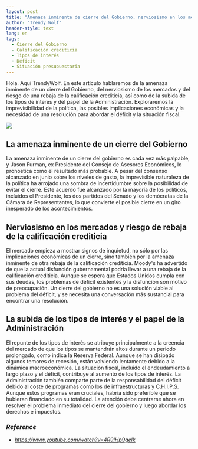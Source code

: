 ```yaml
---
layout: post
title: "Amenaza inminente de cierre del Gobierno, nerviosismo en los mercados y subida de los tipos de interés"
author: "Trendy Wolf"
header-style: text
lang: en
tags:
  - Cierre del Gobierno
  - Calificación crediticia
  - Tipos de interés
  - Déficit
  - Situación presupuestaria
---
```


Hola. Aquí TrendyWolf. En este artículo hablaremos de la amenaza inminente de un cierre del Gobierno, del nerviosismo de los mercados y del riesgo de una rebaja de la calificación crediticia, así como de la subida de los tipos de interés y del papel de la Administración. Exploraremos la imprevisibilidad de la política, las posibles implicaciones económicas y la necesidad de una resolución para abordar el déficit y la situación fiscal.

<img
    src="https://i.ytimg.com/vi/4R9IHp9geIk/hqdefault.jpg"
/>


## La amenaza inminente de un cierre del Gobierno
La amenaza inminente de un cierre del gobierno es cada vez más palpable, y Jason Furman, ex Presidente del Consejo de Asesores Económicos, lo pronostica como el resultado más probable. A pesar del consenso alcanzado en junio sobre los niveles de gasto, la imprevisible naturaleza de la política ha arrojado una sombra de incertidumbre sobre la posibilidad de evitar el cierre. Este acuerdo fue alcanzado por la mayoría de los políticos, incluidos el Presidente, los dos partidos del Senado y los demócratas de la Cámara de Representantes, lo que convierte el posible cierre en un giro inesperado de los acontecimientos.

## Nerviosismo en los mercados y riesgo de rebaja de la calificación crediticia
El mercado empieza a mostrar signos de inquietud, no sólo por las implicaciones económicas de un cierre, sino también por la amenaza inminente de otra rebaja de la calificación crediticia. Moody's ha advertido de que la actual disfunción gubernamental podría llevar a una rebaja de la calificación crediticia. Aunque se espera que Estados Unidos cumpla con sus deudas, los problemas de déficit existentes y la disfunción son motivo de preocupación. Un cierre del gobierno no es una solución viable al problema del déficit, y se necesita una conversación más sustancial para encontrar una resolución.

## La subida de los tipos de interés y el papel de la Administración
El repunte de los tipos de interés se atribuye principalmente a la creencia del mercado de que los tipos se mantendrán altos durante un periodo prolongado, como indica la Reserva Federal. Aunque se han disipado algunos temores de recesión, están volviendo lentamente debido a la dinámica macroeconómica. La situación fiscal, incluido el endeudamiento a largo plazo y el déficit, contribuye al aumento de los tipos de interés. La Administración también comparte parte de la responsabilidad del déficit debido al coste de programas como los de infraestructuras y C.H.I.P.S. Aunque estos programas eran cruciales, habría sido preferible que se hubieran financiado en su totalidad. La atención debe centrarse ahora en resolver el problema inmediato del cierre del gobierno y luego abordar los derechos e impuestos.


### _Reference_
- _https://www.youtube.com/watch?v=4R9IHp9geIk_

